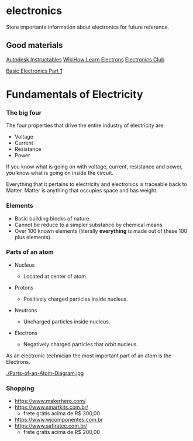 # electronics
Store importante information about electronics for future reference.

## Good materials

[Autodesk Instructables](https://www.instructables.com/Electronics-for-Absolute-Beginners-Study-Guide/)
[WikiHow Learn Electrons](https://www.wikihow.com/Learn-Electronics)
[Electronics Club](https://electronicsclub.info/study.htm)

[Basic Electronics Part 1](https://www.youtube.com/watch?v=nb4ovfwqup8)


# Fundamentals of Electricity

### The big four

The four properties that drive the entire industry of electricity are:

- Voltage
- Current
- Resistance
- Power

If you know what is going on with voltage, current, resistance and power, you know what is going on inside the circuit.

Everything that it pertains to electricity and electronics is traceable back to Matter. Matter is anything that occupies space and has weight.

### Elements

- Basic building blocks of nature.
- Cannot be reduce to a simpler substance by chemical means.
- Over 100 known elements (literally **everything** is made out of these 100 plus elements).

### Parts of an atom

- Nucleus
  - Located at center of atom.

- Protons
  - Positively charged particles inside nucleus.

- Neutrons
  - Uncharged particles inside nucleus.

- Electrons
  - Negatively charged particles that orbit nucleus.

As an electronic technician the most important part of an atom is the Electrons.

[./Parts-of-an-Atom-Diagram.jpg](./Parts-of-an-Atom-Diagram.jpg)

### Shopping

- https://www.makerhero.com/
- https://www.smartkits.com.br/
  - frete grátis acima de R$ 300,00
- https://www.wjcomponentes.com.br
- https://www.safiratec.com.br/
  - frete grátis acima de R$ 200,00
